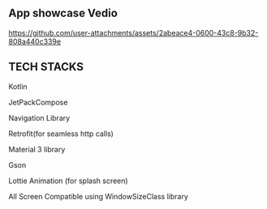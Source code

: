 
<h2>App showcase Vedio</h2>

https://github.com/user-attachments/assets/2abeace4-0600-43c8-9b32-808a440c339e

<h2>TECH STACKS</h2>
<p>Kotlin</p>
<p>JetPackCompose</p>
<p>Navigation Library</p>
<p>Retrofit(for seamless http calls)</p>
<p>Material 3 library</p>
<p>Gson</p>
<p>Lottie Animation (for splash screen)</p>
<p>All Screen Compatible using WindowSizeClass library</p>

